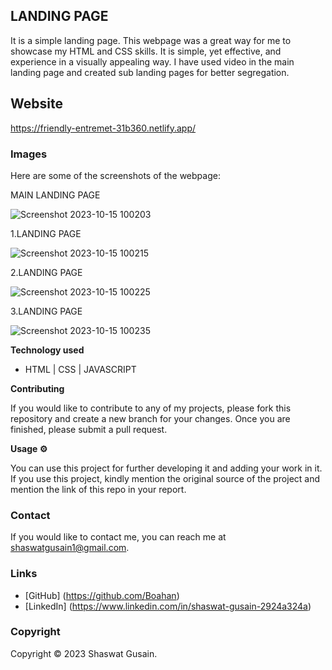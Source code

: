 ## LANDING PAGE

It is a simple landing page. This webpage was a great way for me to showcase my HTML and CSS skills. It is simple, yet effective, and experience in a visually appealing way. I have used video in the main landing page and created sub landing pages for better segregation.

## Website

https://friendly-entremet-31b360.netlify.app/

### Images

Here are some of the screenshots of the webpage:

MAIN LANDING PAGE

![Screenshot 2023-10-15 100203](https://github.com/Boahan/CODSOFT/assets/111555189/c2cd21b6-8f92-4013-9746-b1415ca9b761)


1.LANDING PAGE

![Screenshot 2023-10-15 100215](https://github.com/Boahan/CODSOFT/assets/111555189/d763cfa2-624a-4c79-8abd-8900afa62400)


2.LANDING PAGE

![Screenshot 2023-10-15 100225](https://github.com/Boahan/CODSOFT/assets/111555189/50d80a18-1aeb-4b46-89e5-3eea7b987d2b)


3.LANDING PAGE

![Screenshot 2023-10-15 100235](https://github.com/Boahan/CODSOFT/assets/111555189/50eedc84-f892-46c4-955c-a53b16b700f3)


**Technology used**

* HTML | CSS | JAVASCRIPT

**Contributing**

If you would like to contribute to any of my projects, please fork this repository and create a new branch for your changes. Once you are finished, please submit a pull request.

**Usage ⚙️**

You can use this project for further developing it and adding your work in it. If you use this project, kindly mention the original source of the project and mention the link of this repo in your report.

### Contact

If you would like to contact me, you can reach me at shaswatgusain1@gmail.com.

### Links

* [GitHub] (https://github.com/Boahan)
* [LinkedIn] (https://www.linkedin.com/in/shaswat-gusain-2924a324a)

### Copyright

Copyright &copy; 2023 Shaswat Gusain.
